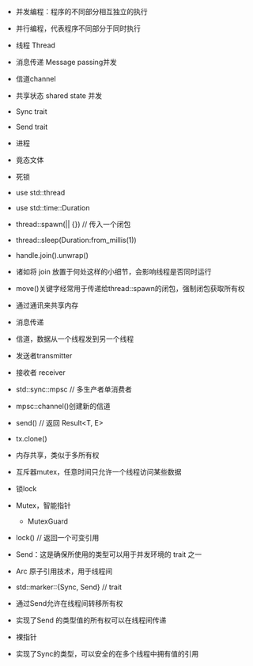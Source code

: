 - 并发编程：程序的不同部分相互独立的执行

- 并行编程，代表程序不同部分于同时执行

- 线程 Thread

- 消息传递 Message passing并发

- 信道channel

- 共享状态 shared state 并发

- Sync trait

- Send trait

- 进程

- 竟态文体
- 死锁

- use std::thread
- use std::time::Duration

- thread::spawn(|| {}) // 传入一个闭包
- thread::sleep(Duration:from_millis(1))

- handle.join().unwrap()

- 诸如将 join 放置于何处这样的小细节，会影响线程是否同时运行

- move()关键字经常用于传递给thread::spawn的闭包，强制闭包获取所有权

- 通过通讯来共享内存

- 消息传递

- 信道，数据从一个线程发到另一个线程

- 发送者transmitter
- 接收者 receiver

- std::sync::mpsc  // 多生产者单消费者
- mpsc::channel()创建新的信道

- send() // 返回 Result<T, E>

- tx.clone()

- 内存共享，类似于多所有权
- 互斥器mutex，任意时间只允许一个线程访问某些数据
- 锁lock

- Mutex<T>，智能指针
  - MutexGuard

- lock() // 返回一个可变引用

- Send：这是确保所使用的类型可以用于并发环境的 trait 之一

- Arc<T> 原子引用技术，用于线程间

- std::marker::{Sync, Send}  // trait

- 通过Send允许在线程间转移所有权

- 实现了Send 的类型值的所有权可以在线程间传递

- 裸指针

- 实现了Sync的类型，可以安全的在多个线程中拥有值的引用
